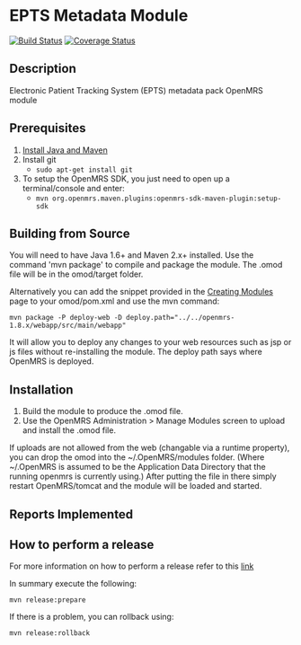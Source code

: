 EPTS Metadata Module
==========================

[![Build Status](https://travis-ci.org/esaude/openmrs-module-eptsmetadata.svg?branch=master)](https://travis-ci.org/esaude/openmrs-module-eptsmetadata)
[![Coverage Status](https://coveralls.io/repos/github/esaude/openmrs-module-eptsmetadata/badge.svg?branch=master)](https://coveralls.io/github/esaude/openmrs-module-eptsmetadata?branch=master)


Description
-----------
Electronic Patient Tracking System (EPTS) metadata pack OpenMRS module

Prerequisites
-------------

1. [Install Java and Maven](https://wiki.openmrs.org/display/docs/OpenMRS+SDK#OpenMRSSDK-Installation)
2. Install git
   - `sudo apt-get install git`
3. To setup the OpenMRS SDK, you just need to open up a terminal/console and enter:
   - `mvn org.openmrs.maven.plugins:openmrs-sdk-maven-plugin:setup-sdk`

Building from Source
--------------------
You will need to have Java 1.6+ and Maven 2.x+ installed.  Use the command 'mvn package' to
compile and package the module.  The .omod file will be in the omod/target folder.

Alternatively you can add the snippet provided in the [Creating Modules](https://wiki.openmrs.org/x/cAEr) page to your
omod/pom.xml and use the mvn command:

    mvn package -P deploy-web -D deploy.path="../../openmrs-1.8.x/webapp/src/main/webapp"

It will allow you to deploy any changes to your web
resources such as jsp or js files without re-installing the module. The deploy path says
where OpenMRS is deployed.

Installation
------------
1. Build the module to produce the .omod file.
2. Use the OpenMRS Administration > Manage Modules screen to upload and install the .omod file.

If uploads are not allowed from the web (changable via a runtime property), you can drop the omod
into the ~/.OpenMRS/modules folder.  (Where ~/.OpenMRS is assumed to be the Application
Data Directory that the running openmrs is currently using.)  After putting the file in there
simply restart OpenMRS/tomcat and the module will be loaded and started.

Reports Implemented
-------------------

How to perform a release
-------------------------

For more information on how to perform a release refer to this [link](https://wiki.openmrs.org/display/docs/Maven+Release+Process)

In summary execute the following:

```
mvn release:prepare
```

If there is a problem, you can rollback using:
```
mvn release:rollback
```